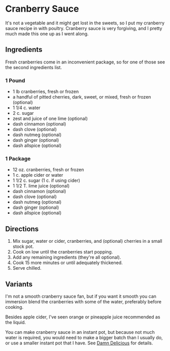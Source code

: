 [thanksgiving]: ../indices/thanksgiving.html
[Instant Pot]: ../indices/instantPot.html

# Cranberry Sauce

It's not a vegetable and it might get lost in the sweets, so I put my cranberry sauce recipe in with poultry.  Cranberry sauce is very forgiving, and I pretty much made this one up as I went along.

## Ingredients

Fresh cranberries come in an inconvenient package, so for one of those see the second ingredients list.

### 1 Pound

* 1 lb cranberries, fresh or frozen
* a handful of pitted cherries, dark, sweet, or mixed, fresh or frozen (optional)
* 1 1/4 c. water
* 2 c. sugar
* zest and juice of one lime (optional)
* dash cinnamon (optional)
* dash clove (optional)
* dash nutmeg (optional)
* dash ginger (optional)
* dash allspice (optional)

### 1 Package

* 12 oz. cranberries, fresh or frozen
* 1 c. apple cider or water
* 1 1/2 c. sugar (1 c. if using cider)
* 1 1/2 T. lime juice (optional)
* dash cinnamon (optional)
* dash clove (optional)
* dash nutmeg (optional)
* dash ginger (optional)
* dash allspice (optional)

## Directions

1. Mix sugar, water or cider, cranberries, and (optional) cherries in a small stock pot.
2. Cook on low until the cranberries start popping.
3. Add any remaining ingredients (they're all optional).
4. Cook 15 more minutes or until adequately thickened.
5. Serve chilled.

## Variants

I'm not a smooth cranberry sauce fan, but if you want it smooth you can immersion blend the cranberries with some of the water, preferably before cooking.

Besides apple cider, I've seen orange or pineapple juice recommended as the liquid.

You can make cranberry sauce in an instant pot, but because not much water is required, you would need to make a bigger batch than I usually do, or use a smaller instant pot that I have.  See [Damn Delicious](https://damndelicious.net/2019/11/19/instant-pot-cranberry-sauce/) for details.

